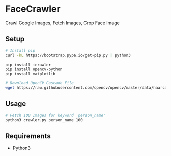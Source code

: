 # FaceCrawler
Crawl Google Images, Fetch Images, Crop Face Image

## Setup

```bash
# Install pip
curl -kL https://bootstrap.pypa.io/get-pip.py | python3

pip install icrawler
pip install opencv-python
pip install matplotlib

# Download OpenCV Cascade File
wget https://raw.githubusercontent.com/opencv/opencv/master/data/haarcascades/haarcascade_frontalface_alt.xml
```

## Usage

```bash
# Fetch 100 Images for keyword 'person_name'
python3 crawler.py person_name 100
```

## Requirements
 - Python3

